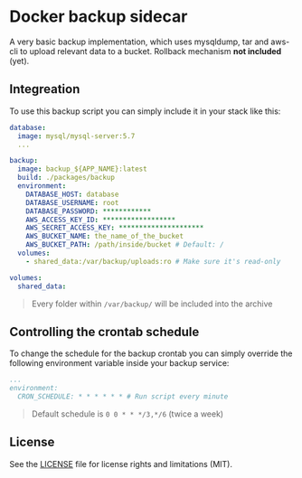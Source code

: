 # Docker backup sidecar
A very basic backup implementation, which uses mysqldump, tar and aws-cli to upload relevant data to a bucket. Rollback mechanism **not included** (yet).

## Integreation
To use this backup script you can simply include it in your stack like this:

```yml
database:
  image: mysql/mysql-server:5.7
  ...

backup:
  image: backup_${APP_NAME}:latest
  build: ./packages/backup
  environment:
    DATABASE_HOST: database
    DATABASE_USERNAME: root
    DATABASE_PASSWORD: ************
    AWS_ACCESS_KEY_ID: ******************
    AWS_SECRET_ACCESS_KEY: *********************
    AWS_BUCKET_NAME: the_name_of_the_bucket
    AWS_BUCKET_PATH: /path/inside/bucket # Default: /
  volumes:
    - shared_data:/var/backup/uploads:ro # Make sure it's read-only

volumes:
  shared_data:
```

> Every folder within `/var/backup/` will be included into the archive

## Controlling the crontab schedule
To change the schedule for the backup crontab you can simply override the following environment variable inside your backup service:

```yml
...
environment:
  CRON_SCHEDULE: * * * * * * # Run script every minute
```

> Default schedule is `0 0 * * */3,*/6` (twice a week)

## License
See the [LICENSE](./LICENSE) file for license rights and limitations (MIT).